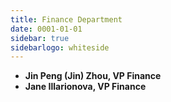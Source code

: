 ```yaml
---
title: Finance Department
date: 0001-01-01
sidebar: true
sidebarlogo: whiteside
---
```


- **Jin Peng (Jin) Zhou, VP Finance**
- **Jane Illarionova, VP Finance**
